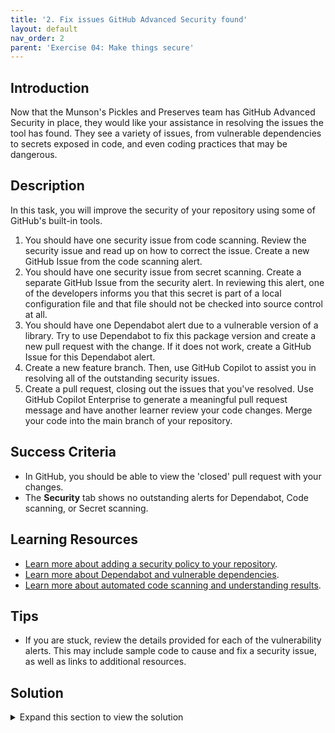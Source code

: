 ```yaml
---
title: '2. Fix issues GitHub Advanced Security found'
layout: default
nav_order: 2
parent: 'Exercise 04: Make things secure'
---
```


## Introduction

Now that the Munson's Pickles and Preserves team has GitHub Advanced Security in place, they would like your assistance in resolving the issues the tool has found. They see a variety of issues, from vulnerable dependencies to secrets exposed in code, and even coding practices that may be dangerous.

## Description

In this task, you will improve the security of your repository using some of GitHub's built-in tools.

1. You should have one security issue from code scanning. Review the security issue and read up on how to correct the issue. Create a new GitHub Issue from the code scanning alert.
2. You should have one security issue from secret scanning. Create a separate GitHub Issue from the security alert. In reviewing this alert, one of the developers informs you that this secret is part of a local configuration file and that file should not be checked into source control at all.
3. You should have one Dependabot alert due to a vulnerable version of a library. Try to use Dependabot to fix this package version and create a new pull request with the change. If it does not work, create a GitHub Issue for this Dependabot alert.
4. Create a new feature branch. Then, use GitHub Copilot to assist you in resolving all of the outstanding security issues.
5. Create a pull request, closing out the issues that you've resolved. Use GitHub Copilot Enterprise to generate a meaningful pull request message and have another learner review your code changes. Merge your code into the main branch of your repository.

## Success Criteria

- In GitHub, you should be able to view the 'closed' pull request with your changes.
- The **Security** tab shows no outstanding alerts for Dependabot, Code scanning, or Secret scanning.

## Learning Resources

- [Learn more about adding a security policy to your repository](https://docs.github.com/en/github/managing-security-vulnerabilities/adding-a-security-policy-to-your-repository).
- [Learn more about Dependabot and vulnerable dependencies](https://docs.github.com/en/github/managing-security-vulnerabilities/managing-vulnerabilities-in-your-projects-dependencies).
- [Learn more about automated code scanning and understanding results](https://docs.github.com/en/github/finding-security-vulnerabilities-and-errors-in-your-code).

## Tips

- If you are stuck, review the details provided for each of the vulnerability alerts. This may include sample code to cause and fix a security issue, as well as links to additional resources.

## Solution

<details markdown="block">
<summary>Expand this section to view the solution</summary>

1. Select **Security** in your repo, then **Code scanning**. Select the 'Arbitrary file access during archive extraction ("Zip Slip")' code issue. Select **Create issue** to create a GitHub issue around this code scanning alert.
2. After creating an issue for the code scanning alert, navigate back to **Security** and then select **Secret scanning**. TODO: continue this!
3. After creating an issue for the secret scanning alert, navigate back to the **Security** page and then select **Dependabot**. Select the 'Improper Handling of Exceptional Conditions in Newtonsoft.Json' alert. Then, select **Create Dependabot security update** to have Dependabot try to fix this issue. TODO: continue this!
4. Create a new feature branch and give it a name like 'security-fixes'. Fetch changes from your machine and then check out and pull the new branch using the Git command line, Visual Studio Code, or your tool of choice.
5. In GitHub, navigate back to the **Security** page and then select **Code scanning**. Select the code issue once again. Choose "Show more" to view details on the security issue. It turns out that an attacker could traverse to an arbitrary directory based on the way the MP&P staff wrote this function. In order to correct the function and prevent a directory traversal attack, update the `WriteToDirectory()` function. You can highlight the function, strike `Ctrl+i` or `Command+i`, and use a prompt like "Please update this function to prevent a directory traversal attack."

    For comparison, the following code will not be vulnerable to a directory traversal attack:

    ```csharp
    public static void WriteToDirectory(ZipArchiveEntry entry, string destDirectory)
    {
        string destFileName = Path.GetFullPath(Path.Combine(destDirectory, entry.FullName));
        string fullDestDirPath = Path.GetFullPath(destDirectory + Path.DirectorySeparatorChar);
        if (!destFileName.StartsWith(fullDestDirPath)) {
            throw new System.InvalidOperationException("Entry is outside the target dir: " + destFileName);
        }
        entry.ExtractToFile(destFileName);
    }
    ```

6. TODO: notes on correcting the secret scan alert
7. TODO: dependabot alert work needed?
8. Commit the code changes you have made, using GitHub Copilot to assist with creating a commit message. Include in your commit messages any issues you have resolved. Then, create a pull request to the main branch. Use GitHub Copilot Enterprise to create a relevant pull request message.
9. Assign another learner as a reviewer for the pull request. Ensure that the other learner completes the code review and approves your changes.
10. You should see a CodeQL scan for the pull request. Assuming that it succeeds and the other learner has approved your changes, complete the pull request. Then, return to the **Security** page and confirm that no issues remain on any of the three lists.

</details>
